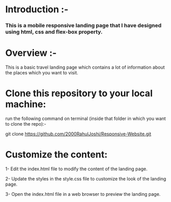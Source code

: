 # Introduction :-
### This is a mobile responsive landing page that I have designed using html, css and flex-box property.


# Overview :-
This is a basic travel landing page which contains a lot of information about the places which you want to visit.


# Clone this repository to your local machine:
run the following command on terminal (inside that folder in which you want to clone the repo):-

git clone https://github.com/2000RahulJoshi/Responsive-Website.git


# Customize the content:
1- Edit the index.html file to modify the content of the landing page.

2- Update the styles in the style.css file to customize the look of the landing page.

3- Open the index.html file in a web browser to preview the landing page.